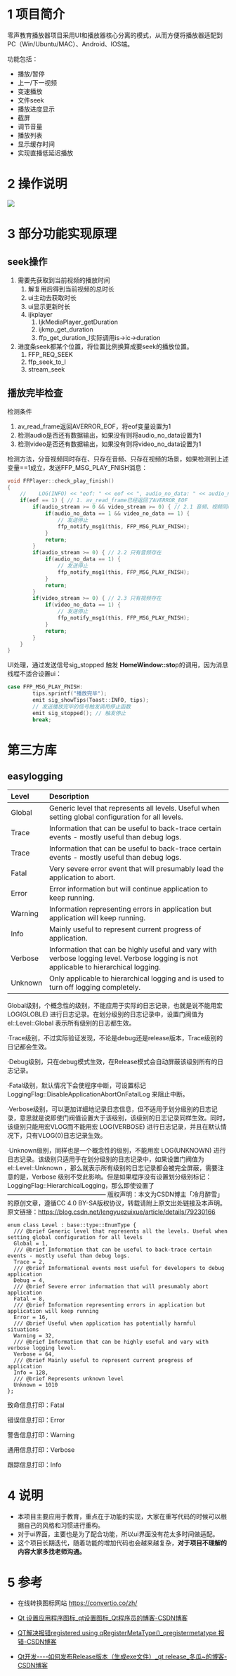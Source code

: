 # 1 项目简介

零声教育播放器项目采用UI和播放器核心分离的模式，从而方便将播放器适配到PC（Win/Ubuntu/MAC）、Android、IOS端。

功能包括：

- 播放/暂停
- 上一/下一视频
- 变速播放
- 文件seek
- 播放进度显示
- 截屏
- 调节音量
- 播放列表
- 显示缓存时间
- 实现直播低延迟播放



# 2 操作说明

![](https://avmedia.0voice.com/zb_users/upload/2023/05/202305261554031843844.png)





# 3 部分功能实现原理

## seek操作

1. 需要先获取到当前视频的播放时间
   1. 解复用后得到当前视频的总时长
   2. ui主动去获取时长
   3. ui显示更新时长
   4. ijkplayer
      1. IjkMediaPlayer_getDuration
      2. ijkmp_get_duration
      3. ffp_get_duration_l实际调用is->ic->duration
2. 进度条seek都某个位置，将位置比例换算成要seek的播放位置。
   1. FFP_REQ_SEEK
   2. ffp_seek_to_l
   3. stream_seek



## 播放完毕检查

检测条件

1. av_read_frame返回AVERROR_EOF，将eof变量设置为1
2. 检测audio是否还有数据输出，如果没有则将audio_no_data设置为1
3. 检测video是否还有数据输出，如果没有则将video_no_data设置为1



检测方法，分音视频同时存在、只存在音频、只存在视频的场景，如果检测到上述变量==1成立，发送FFP_MSG_PLAY_FNISH消息：

```c
void FFPlayer::check_play_finish()
{
    //    LOG(INFO) << "eof: " << eof << ", audio_no_data: " << audio_no_data  ;
    if(eof == 1) { // 1. av_read_frame已经返回了AVERROR_EOF
        if(audio_stream >= 0 && video_stream >= 0) { // 2.1 音频、视频同时存在的场景
            if(audio_no_data == 1 && video_no_data == 1) {
                // 发送停止
                ffp_notify_msg1(this, FFP_MSG_PLAY_FNISH);
            }
            return;
        }
        if(audio_stream >= 0) { // 2.2 只有音频存在
            if(audio_no_data == 1) {
                // 发送停止
                ffp_notify_msg1(this, FFP_MSG_PLAY_FNISH);
            }
            return;
        }
        if(video_stream >= 0) { // 2.3 只有视频存在
            if(video_no_data == 1) {
                // 发送停止
                ffp_notify_msg1(this, FFP_MSG_PLAY_FNISH);
            }
            return;
        }
    }
}
```



UI处理，通过发送信号sig_stopped  触发 **HomeWindow::sto**p的调用，因为消息线程不适合设置ui：

```c++
case FFP_MSG_PLAY_FNISH:
        tips.sprintf("播放完毕");
        emit sig_showTips(Toast::INFO, tips);
        // 发送播放完毕的信号触发调用停止函数
        emit sig_stopped(); // 触发停止
        break;
```



# 第三方库

## easylogging

| Level   | Description                                                  |
| :------ | :----------------------------------------------------------- |
| Global  | Generic level that represents all levels. Useful when setting global configuration for all levels. |
| Trace   | Information that can be useful to back-trace certain events - mostly useful than debug logs. |
| Trace   | Information that can be useful to back-trace certain events - mostly useful than debug logs. |
| Fatal   | Very severe error event that will presumably lead the application to abort. |
| Error   | Error information but will continue application to keep running. |
| Warning | Information representing errors in application but application will keep running. |
| Info    | Mainly useful to represent current progress of application.  |
| Verbose | Information that can be highly useful and vary with verbose logging level. Verbose logging is not applicable to hierarchical logging. |
| Unknown | Only applicable to hierarchical logging and is used to turn off logging completely. |

Global级别，个概念性的级别，不能应用于实际的日志记录，也就是说不能用宏 LOG(GLOBLE) 进行日志记录。在划分级别的日志记录中，设置门阀值为 el::Level::Global 表示所有级别的日志都生效。

  ·Trace级别，不过实际验证发现，不论是debug还是release版本，Trace级别的日记都会生效。

  ·Debug级别，只在debug模式生效，在Release模式会自动屏蔽该级别所有的日志记录。

  ·Fatal级别，默认情况下会使程序中断，可设置标记 LoggingFlag::DisableApplicationAbortOnFatalLog 来阻止中断。

  ·Verbose级别，可以更加详细地记录日志信息，但不适用于划分级别的日志记录，意思就是说即使门阀值设置大于该级别，该级别的日志记录同样生效。同时，该级别只能用宏VLOG而不能用宏 LOG(VERBOSE) 进行日志记录，并且在默认情况下，只有VLOG(0)日志记录生效。

   ·Unknown级别，同样也是一个概念性的级别，不能用宏 LOG(UNKNOWN) 进行日志记录。该级别只适用于在划分级别的日志记录中，如果设置门阀值为 el::Level::Unknown ，那么就表示所有级别的日志记录都会被完全屏蔽，需要注意的是，Verbose 级别不受此影响。但是如果程序没有设置划分级别标记：LoggingFlag::HierarchicalLogging，那么即使设置了
————————————————
版权声明：本文为CSDN博主「冷月醉雪」的原创文章，遵循CC 4.0 BY-SA版权协议，转载请附上原文出处链接及本声明。
原文链接：https://blog.csdn.net/lengyuezuixue/article/details/79230166



```
enum class Level : base::type::EnumType {
  /// @brief Generic level that represents all the levels. Useful when setting global configuration for all levels
  Global = 1,
  /// @brief Information that can be useful to back-trace certain events - mostly useful than debug logs.
  Trace = 2,
  /// @brief Informational events most useful for developers to debug application
  Debug = 4,
  /// @brief Severe error information that will presumably abort application
  Fatal = 8,
  /// @brief Information representing errors in application but application will keep running
  Error = 16,
  /// @brief Useful when application has potentially harmful situations
  Warning = 32,
  /// @brief Information that can be highly useful and vary with verbose logging level.
  Verbose = 64,
  /// @brief Mainly useful to represent current progress of application
  Info = 128,
  /// @brief Represents unknown level
  Unknown = 1010
};
```



致命信息打印：Fatal

错误信息打印：Error

警告信息打印：Warning

通用信息打印：Verbose

跟踪信息打印：Info



# 4 说明

- 本项目主要应用于教育，重点在于功能的实现，大家在重写代码的时候可以根据自己的风格和习惯进行重构。
- 对于ui界面，主要也是为了配合功能，所以ui界面没有花太多时间做适配。
- 这个项目长期迭代，随着功能的增加代码也会越来越复杂，**对于项目不理解的内容大家多找老师沟通。**



# 5 参考

- 在线转换图标网站 https://convertio.co/zh/

- [Qt 设置应用程序图标_qt设置图标_Qt程序员的博客-CSDN博客](https://blog.csdn.net/hw5230/article/details/129447066)

- [QT解决报错registered using qRegisterMetaType()_qregistermetatype 报错-CSDN博客](https://blog.csdn.net/Larry_Yanan/article/details/127686354)

- [Qt开发----如何发布Release版本（生成exe文件）_qt release_冬瓜~的博客-CSDN博客](https://blog.csdn.net/weixin_44793491/article/details/118307151)
